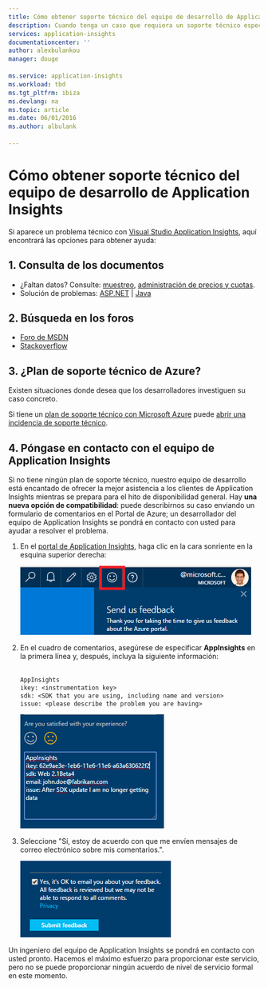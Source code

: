 ```yaml
---
title: Cómo obtener soporte técnico del equipo de desarrollo de Application Insights | Microsoft Docs
description: Cuando tenga un caso que requiera un soporte técnico especial por parte del equipo de desarrollo de Application Insights, este es el modo de enviar los detalles para obtenerlo.
services: application-insights
documentationcenter: ''
author: alexbulankou
manager: douge

ms.service: application-insights
ms.workload: tbd
ms.tgt_pltfrm: ibiza
ms.devlang: na
ms.topic: article
ms.date: 06/01/2016
ms.author: albulank

---
```

# Cómo obtener soporte técnico del equipo de desarrollo de Application Insights
Si aparece un problema técnico con [Visual Studio Application Insights](app-insights-overview.md), aquí encontrará las opciones para obtener ayuda:

## 1\. Consulta de los documentos
* ¿Faltan datos? Consulte: [muestreo](app-insights-sampling.md), [administración de precios y cuotas](app-insights-pricing.md).
* Solución de problemas: [ASP.NET](app-insights-troubleshoot-faq.md) | [Java](app-insights-java-troubleshoot.md)

## 2\. Búsqueda en los foros
* [Foro de MSDN](https://social.msdn.microsoft.com/Forums/vstudio/home?forum=ApplicationInsights)
* [Stackoverflow](http://stackoverflow.com/questions/tagged/ms-application-insights)

## 3\. ¿Plan de soporte técnico de Azure?
Existen situaciones donde desea que los desarrolladores investiguen su caso concreto.

Si tiene un [plan de soporte técnico con Microsoft Azure](https://azure.microsoft.com/support/plans/) puede [abrir una incidencia de soporte técnico](https://portal.azure.com/?#blade/Microsoft_Azure_Support/HelpAndSupportBlade).

## 4\. Póngase en contacto con el equipo de Application Insights
Si no tiene ningún plan de soporte técnico, nuestro equipo de desarrollo está encantado de ofrecer la mejor asistencia a los clientes de Application Insights mientras se prepara para el hito de disponibilidad general. Hay **una nueva opción de compatibilidad**: puede describirnos su caso enviando un formulario de comentarios en el Portal de Azure; un desarrollador del equipo de Application Insights se pondrá en contacto con usted para ayudar a resolver el problema.

1. En el [portal de Application Insights](https://portal.azure.com), haga clic en la cara sonriente en la esquina superior derecha:  
   
    ![Botón de comentarios](./media/app-insights-get-dev-support/01.png)
2. En el cuadro de comentarios, asegúrese de especificar **AppInsights** en la primera línea y, después, incluya la siguiente información:
   
    ```
   
    AppInsights   
    ikey: <instrumentation key>   
    sdk: <SDK that you are using, including name and version>  
    issue: <please describe the problem you are having>
   
    ```   
   
    ![Cuadro de diálogo de comentarios](./media/app-insights-get-dev-support/02.png)
3. Seleccione "Sí, estoy de acuerdo con que me envíen mensajes de correo electrónico sobre mis comentarios.".
   
    ![Sección de envío](./media/app-insights-get-dev-support/03.png)

Un ingeniero del equipo de Application Insights se pondrá en contacto con usted pronto. Hacemos el máximo esfuerzo para proporcionar este servicio, pero no se puede proporcionar ningún acuerdo de nivel de servicio formal en este momento.

<!---HONumber=AcomDC_0615_2016-->